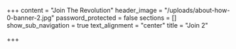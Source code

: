 +++
content = "Join The Revolution"
header_image = "/uploads/about-how-0-banner-2.jpg"
password_protected = false
sections = []
show_sub_navigation = true
text_alignment = "center"
title = "Join 2"

+++
